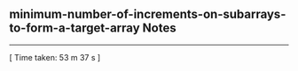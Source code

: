 <h2>minimum-number-of-increments-on-subarrays-to-form-a-target-array Notes</h2><hr>[ Time taken: 53 m 37 s ]